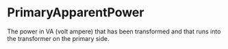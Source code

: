 PrimaryApparentPower
====================

The power in VA (volt ampere) that has been transformed and that runs into the transformer on the primary side.
